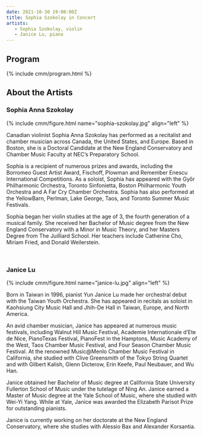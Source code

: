 ```yaml
---
date: 2021-10-30 19:00:00Z
title: Sophia Szokolay in Concert
artists: 
   - Sophia Szokolay, violin
   - Janice Lu, piano
---
```


## Program

{% include cmm/program.html %}

## About the Artists

### Sophia Anna Szokolay

{% include cmm/figure.html name="sophia-szokolay.jpg" align="left" %}

Canadian violinist Sophia Anna Szokolay has performed as a recitalist and
chamber musician across Canada, the United States, and Europe. Based in
Boston, she is a Doctoral Candidate at the New England Conservatory and
Chamber Music Faculty at NEC’s Preparatory School.

Sophia is a recipient of numerous prizes and awards, including the Borromeo
Guest Artist Award, Fischoff, Plowman and Remember Enescu International
Competitions. As a soloist, Sophia has appeared with the Győr Philharmonic
Orchestra, Toronto Sinfonietta, Boston Philharmonic Youth Orchestra and A Far
Cry Chamber Orchestra. Sophia has also performed at the YellowBarn, Perlman,
Lake George, Taos, and Toronto Summer Music Festivals.

Sophia began her violin studies at the age of 3, the fourth generation of a
musical family. She received her Bachelor of Music degree from the New England
Conservatory with a Minor in Music Theory, and her Masters Degree from The
Juilliard School. Her teachers include Catherine Cho, Miriam Fried, and Donald
Weilerstein.

<br>

### Janice Lu

{% include cmm/figure.html name="janice-lu.jpg" align="left" %}

Born in Taiwan in 1996, pianist Yun Janice Lu made her orchestral debut with
the Taiwan Youth Orchestra. She has appeared in recitals as soloist in
Kaohsiung City Music Hall and Jhih-De Hall in Taiwan, Europe, and North
America.

An avid chamber musician, Janice has appeared at numerous music festivals,
including Walnut Hill Music Festival, Academie Internationale d’Ete de Nice,
PianoTexas Festival, PianoFest in the Hamptons, Music Academy of the West,
Taos Chamber Music Festival, and Four Season Chamber Music Festival. At the
renowned Music@Menlo Chamber Music Festival in California, she studied with
Clive Greensmith of the Tokyo String Quartet and with Gilbert Kalish, Glenn
Dicterow, Erin Keefe, Paul Neubauer, and Wu Han.

Janice obtained her Bachelor of Music degree at California State University
Fullerton School of Music under the tutelage of Ning An. Janice earned a
Master of Music degree at the Yale School of Music, where she studied with
Wei-Yi Yang. While at Yale, Janice was awarded the Elizabeth Parisot Prize for
outstanding pianists.

Janice is currently working on her doctorate at the New England Conservatory,
where she studies with Alessio Bax and Alexander Korsantia.
